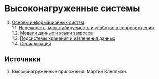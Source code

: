 # Высоконагруженные системы

1. [Основы информационных систем](./1_Basis)  
   1.1. [Надежность, масштабируемость и удобство в сопровождении](./1_Basis/1_MainQualities.md)  
   1.2. [Модели данных и языки запросов](./1_Basis/2_InformationSystems.md)  
   1.3. [Подсистемы хранения и извлечения данных](./1_Basis/3_InformationSystemTechnique.md)  
   1.4. [Сериализация](./1_Basis/4_Serialization.md)  

## Источники
1) Высоконагруженные приложения. Мартин Клеппман.